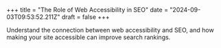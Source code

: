 +++
title = "The Role of Web Accessibility in SEO"
date = "2024-09-03T09:53:52.211Z"
draft = false
+++

  Understand the connection between web accessibility and SEO, and how making your site accessible can improve search rankings.
        
